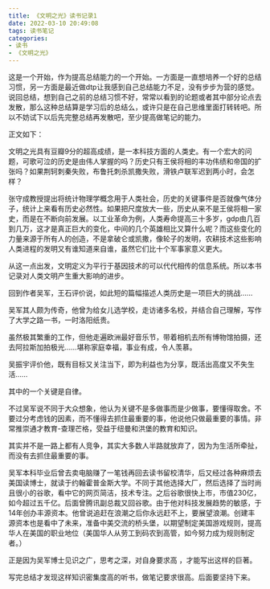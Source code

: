 ```yaml
---
title: 《文明之光》读书记录1
date: 2022-03-10 20:49:08
tags: 读书笔记
categories: 
- 读书
- 《文明之光》
---
```

这是一个开始，作为提高总结能力的一个开始。一方面是一直想培养一个好的总结习惯，另一方面是最近做dtp让我感到自己总结能力不足，没有步步为营的感觉。说回总结，想到自己之前的总结习惯不好，常常以看到的论题或者其中部分论点去发散，那么这种总结算是学习后的总结么，或许只是在自己思维里面打转转吧。所以不妨试下以后先完整总结再发散吧，至少提高做笔记的能力。

正文如下：

文明之光具有豆瓣9分的超高成绩，是一本科技方面的人类史。有一个宏大的问题，可歌可泣的历史是由伟人掌握的吗？历史只有王侯将相的丰功伟绩和帝国的扩张吗？如果荆轲刺秦失败，布鲁托刺杀凯撒失败，滑铁卢联军迟到两小时，会怎样？

张守成教授提出将统计物理学概念用于人类社会，历史的关键事件是否就像气体分子，统计上来看有历史必然性。如果把尺度放大一些，历史从来不是王侯将相一家史，而是在不断向前发展。以工业革命为例，人类寿命提高三十多岁，gdp由几百到几万，这才是真正巨大的变化，中间的几个英雄相比又算什么呢？而这些变化的力量来源于所有人的创造，不是拿破仑或凯撒，像轮子的发明，农耕技术这些影响人类进程的发明又有谁知道来自谁，虽然它们比十个军事家意义更大。

从这一点出发，文明定义为平行于基因技术的可以代代相传的信息系统。所以本书记录对人类文明产生重大影响的进步。

回到作者吴军，王石评价说，如此短的篇幅描述人类历史是一项巨大的挑战……

吴军其人颇为传奇，他曾为给女儿选学校，走访诸多名校，并结合自己理解，写作了大学之路一书，一时洛阳纸贵。

虽然极其繁重的工作，但他走遍欧洲最好音乐节，带着相机去所有博物馆拍摄，还去阿拉斯加拍极光……堪称家庭幸福，事业有成，令人羡慕。

吴振宇评价他，既有目标又关注当下，即为利益也为分享，既活出高度又不失生活……

其中的一个关键是自律。

不过吴军说不同于大众想象，他认为关键不是多做事而是少做事，要懂得取舍。不要过分考虑钱的因素，而不懂得去抓住最重要的事，他说他只做最重要的事情。非常推崇通才教育-查理芒格，受益于纽曼和洪堡的教育和知识。

其实并不是一路上都有人竞争，其实大多数人半路就放弃了，因为为生活所牵扯，而没有去抓住最重要的事。

吴军本科毕业后曾去卖电脑赚了一笔钱再回去读书留校清华，后又经过各种麻烦去美国读博士，就读于约翰霍普金斯大学。不同于其他选择大厂，然后选择了当时尚且很小的谷歌，看中它的网页简洁，技术专注。之后谷歌很快上市，市值230亿，如今超过五千亿。后面曾腾讯副总裁又回谷歌。由于他对科技发展趋势的敏感，于14年创办丰源资本。他曾说追赶在浪潮之后你永远赶不上，要展望浪潮。创建丰源资本也是看中了未来，准备中美交流的桥头堡，以期望制定美国游戏规则，提高华人在美国的职业地位（美国华人从劳工到码农到高管，如今努力成为规则制定者。）

正是因为吴军博士见识之广，思考之深，对自身要求高 ，才能写出这样的巨著。

写完总结才发现这样知识密集度高的听书，做笔记要求很高。后面要坚持下来。
